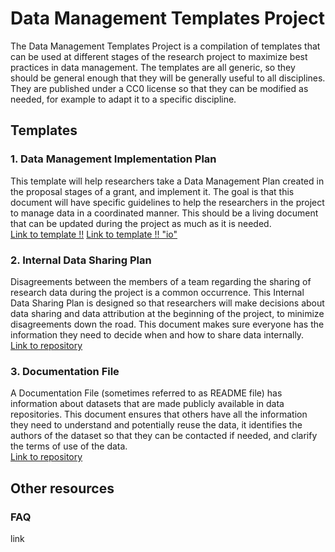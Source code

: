 # Data Management Templates Project

The Data Management Templates Project is a compilation of templates that can be used at different stages of the research project to maximize best practices in data management. The templates are all generic, so they should be general enough that they will be generally useful to all disciplines. They are published under a CC0 license so that they can be modified as needed, for example to adapt it to a specific discipline. 

## Templates

### 1. Data Management Implementation Plan  
This template will help researchers take a Data Management Plan created in the proposal stages of a grant, and implement it. The goal is that this document will have specific guidelines to help the researchers in the project to manage data in a coordinated manner. This should be a living document that can be updated during the project as much as it is needed.  
[Link to template !!](https://github.com/landonma/Data-Management-Implementation-Creator)
[Link to template !! "io"](https://github.com/landonma/Data-Management-Implementation-Creator)

### 2. Internal Data Sharing Plan

Disagreements between the members of a team regarding the sharing of research data during the project is a common occurrence. This Internal Data Sharing Plan is designed so that researchers will make decisions about data sharing and data attribution at the beginning of the project, to minimize disagreements down the road. This document makes sure everyone has the information they need to decide when and how to share data internally.   
[Link to repository](https://github.com/landonma/Data-Management-Internal-Sharing-Creator)

### 3. Documentation File

A Documentation File (sometimes referred to as README file)  has information about datasets that are made publicly available in data repositories. This document ensures that others have all the information they need to understand and potentially reuse the data, it identifies the authors of the dataset so that they can be contacted if needed, and clarify the terms of use of the data.  
[Link to repository](https://github.com/landonma/Data-Management-README-Creator)


## Other resources

### FAQ
link

